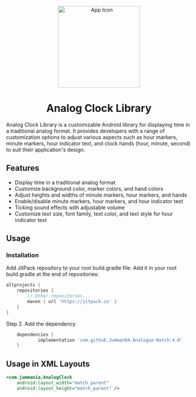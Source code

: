 <p align="center">
  <img src="https://github.com/Jumman04/Analogue-Watch/assets/113237846/f4f180ac-7145-4d21-822d-e0b9bfc4113e" alt="App Icon" width="222">
</p>

  <h1 align="center">Analog Clock Library</h1>


Analog Clock Library is a customizable Android library for displaying time in a traditional analog format. It provides developers with a range of customization options to adjust various aspects such as hour markers, minute markers, hour indicator text, and clock hands (hour, minute, second) to suit their application's design.


## Features

- Display time in a traditional analog format
- Customize background color, marker colors, and hand colors
- Adjust heights and widths of minute markers, hour markers, and hands
- Enable/disable minute markers, hour markers, and hour indicator text
- Ticking sound effects with adjustable volume
- Customize text size, font family, text color, and text style for hour indicator text

## Usage

### Installation

Add JitPack repository to your root build.gradle file:
Add it in your root build.gradle at the end of repositories:

```groovy
allprojects {
    repositories {
        // Other repositories...
        maven { url 'https://jitpack.io' }
    }
}
```
Step 2. Add the dependency
```groovy
	dependencies {
	        implementation 'com.github.Jumman04:Analogue-Watch:4.0'
	}
```

## Usage in XML Layouts
```xml
<com.jummania.AnalogClock
    android:layout_width="match_parent"
    android:layout_height="match_parent" />
```
